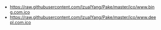 
- https://raw.githubusercontent.com/IzualYang/Pake/master/ico/www.bing.com.ico
- https://raw.githubusercontent.com/IzualYang/Pake/master/ico/www.deepl.com.ico
